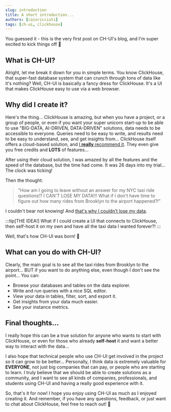 ```yaml
---
slug: introduction
title: A short introduction...
authors: [caioricciuti]
tags: [ch-ui, clickhouse]
---
```


You guessed it - this is the very first post on CH-UI's blog, and I'm super excited to kick things off 🎉

## What is CH-UI?

Alright, let me break it down for you in simple terms. You know ClickHouse, that super-fast database system that can crunch through tons of data like it's nothing? Well, CH-UI is basically a fancy dress for ClickHouse. It's a UI that makes ClickHouse easy to use via a web browser.

<!-- truncate -->

## Why did I create it?

Here's the thing... ClickHouse is amazing, but when you have a project, or a group of people, or even if you want your super unicorn start-up to be able to use "BIG-DATA, AI-DRIVEN, DATA-DRIVEN" solutions, data needs to be accessible to everyone. Queries need to be easy to write, and results need to be easy to understand, see, and get insights from... ClickHouse itself offers a cloud-based solution, and [I **really** recommend it](https://clickhouse.com/cloud?utm_source=ch-ui&utm_medium=blog). They even give you free credits and **LOTS** of features...

After using their cloud solution, I was amazed by all the features and the speed of the database, but the time had come. It was 26 days into my trial... The clock was ticking!

Then the thought:

> "How am I going to leave without an answer for my NYC taxi ride questions!? I CAN'T LOSE MY DATA!!! What if I don't have time to figure out how many rides from Brooklyn to the airport happened?!"

I couldn't bear not knowing! And [that's why I couldn't lose my data](/blog/why-i-couldnt-lose-my-data).

:::tip[THE IDEA!]
What if I could create a UI that connects to ClickHouse, then self-host it on my own and have all the taxi data I wanted forever?!
:::

Well, that's how CH-UI was born! 🚀

## What can you do with CH-UI?

Clearly, the main goal is to see all the taxi rides from Brooklyn to the airport... BUT if you want to do anything else, even though I don't see the point... You can:

- Browse your databases and tables on the data explorer.
- Write and run queries with a nice SQL editor.
- View your data in tables, filter, sort, and export it.
- Get insights from your data much easier.
- See your instance metrics.

## Final thoughts...

I really hope this can be a true solution for anyone who wants to start with ClickHouse, or even for those who already **self-host** it and want a better way to interact with the data...

I also hope that technical people who use CH-UI get involved in the project so it can grow to be better... Personally, I think data is extremely valuable for **EVERYONE**, not just big companies that can pay, or people who are starting to learn. I truly believe that we should be able to create solutions as a community, and I want to see all kinds of companies, professionals, and students using CH-UI and having a really good experience with it.

So, that's it for now! I hope you enjoy using CH-UI as much as I enjoyed creating it. And remember, if you have any questions, feedback, or just want to chat about ClickHouse, feel free to reach out! 🚀
